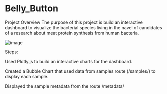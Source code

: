 # Belly_Button

Project Overview
The purpose of this project is build an interactive dashboard to visualize the bacterial species living in the navel of candidates of a research about meat protein synthesis from human bacteria.

![image](https://user-images.githubusercontent.com/86276329/145707834-d7480cc4-d749-4686-ba1e-edfd9a62ef39.png)


Steps:

Used Plotly.js to build an interactive charts for the dashboard.

Created a Bubble Chart that used data from samples route (/samples/<sample>) to display each sample.
  
Displayed the sample metadata from the route /metadata/<sample>
